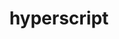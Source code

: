 ---
codehost: https://github.com/https://github.com/bigskysoftware/_hyperscript
logohandle: hyperscript
sort: hyperscript
title: hyperscript
website: https://hyperscript.org/
---